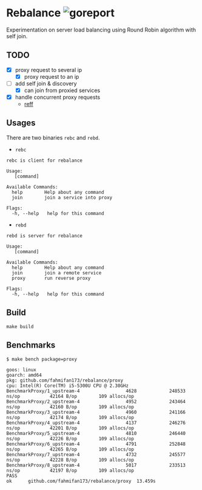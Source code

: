 # Rebalance ![goreport](https://goreportcard.com/badge/github.com/fahmifan173/rebalance)

Experimentation on server load balancing using Round Robin algorithm with self join.

## TODO
- [x] proxy request to several ip
    - [x] proxy request to an ip
- [ ] add self join & discovery
    - [x] can join from proxied services
- [x] handle concurrent proxy requests
    - [reff](https://kasvith.github.io/posts/lets-create-a-simple-lb-go)

## Usages

There are two binaries `rebc` and `rebd`.
- `rebc`
```
rebc is client for rebalance

Usage:
   [command]

Available Commands:
  help        Help about any command
  join        join a service into proxy

Flags:
  -h, --help   help for this command
```

- `rebd`
```
rebd is server for rebalance

Usage:
   [command]

Available Commands:
  help        Help about any command
  join        join a remote service
  proxy       run reverse proxy

Flags:
  -h, --help   help for this command
```

## Build
```
make build
```

## Benchmarks
`$ make bench package=proxy`
```
goos: linux
goarch: amd64
pkg: github.com/fahmifan173/rebalance/proxy
cpu: Intel(R) Core(TM) i5-5300U CPU @ 2.30GHz
BenchmarkProxy/1_upstream-4                 4628            248533 ns/op           42164 B/op        109 allocs/op
BenchmarkProxy/2_upstream-4                 4952            243464 ns/op           42160 B/op        109 allocs/op
BenchmarkProxy/3_upstream-4                 4960            241166 ns/op           42174 B/op        109 allocs/op
BenchmarkProxy/4_upstream-4                 4137            246276 ns/op           42201 B/op        109 allocs/op
BenchmarkProxy/5_upstream-4                 4810            246440 ns/op           42226 B/op        109 allocs/op
BenchmarkProxy/6_upstream-4                 4791            252848 ns/op           42265 B/op        109 allocs/op
BenchmarkProxy/7_upstream-4                 4732            245577 ns/op           42228 B/op        109 allocs/op
BenchmarkProxy/8_upstream-4                 5017            233513 ns/op           42197 B/op        109 allocs/op
PASS
ok      github.com/fahmifan173/rebalance/proxy  13.459s
```
